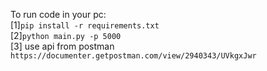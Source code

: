 To run code in your pc:<br>
[1]`pip install -r requirements.txt` <br>
[2]`python main.py -p 5000`<br>
[3] use api from postman `https://documenter.getpostman.com/view/2940343/UVkgxJwr`